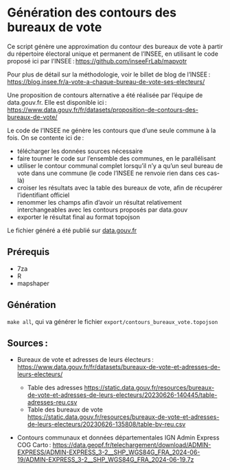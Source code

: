# Génération des contours des bureaux de vote

Ce script génère une approximation du contour des bureaux de vote à partir du
répertoire électoral unique et permanent de l’INSEE, en utilisant le code
proposé ici par l’INSEE : https://github.com/inseeFrLab/mapvotr

Pour plus de détail sur la méthodologie, voir le billet de blog de l’INSEE :
https://blog.insee.fr/a-vote-a-chaque-bureau-de-vote-ses-electeurs/

Une proposition de contours alternative a été réalisée par l’équipe de
data.gouv.fr. Elle est disponible ici :
https://www.data.gouv.fr/fr/datasets/proposition-de-contours-des-bureaux-de-vote/

Le code de l’INSEE ne génère les contours que d’une seule commune à la fois. On
se contente ici de :

- télécharger les données sources nécessaire
- faire tourner le code sur l’ensemble des communes, en le parallélisant
- utiliser le contour communal complet lorsqu’il n’y a qu’un seul bureau de vote
  dans une commune (le code l’INSEE ne renvoie rien dans ces cas-là)
- croiser les résultats avec la table des bureaux de vote, afin de récupérer
  l’identifiant officiel
- renommer les champs afin d’avoir un résultat relativement interchangeables
  avec les contours proposés par data.gouv
- exporter le résultat final au format topojson

Le fichier généré a été publié sur
[data.gouv.fr](https://www.data.gouv.fr/fr/datasets/proposition-de-contours-des-bureaux-de-vote-selon-la-methode-de-linsee/)

## Prérequis

- 7za
- R
- mapshaper

## Génération

`make all`, qui va générer le fichier `export/contours_bureaux_vote.topojson`

## Sources :

- Bureaux de vote et adresses de leurs électeurs :  
  https://www.data.gouv.fr/fr/datasets/bureaux-de-vote-et-adresses-de-leurs-electeurs/

  - Table des adresses
    https://static.data.gouv.fr/resources/bureaux-de-vote-et-adresses-de-leurs-electeurs/20230626-140445/table-adresses-reu.csv
  - Table des bureaux de vote  
    https://static.data.gouv.fr/resources/bureaux-de-vote-et-adresses-de-leurs-electeurs/20230626-135808/table-bv-reu.csv

- Contours communaux et données départementales IGN Admin Express COG Carto :
  https://data.geopf.fr/telechargement/download/ADMIN-EXPRESS/ADMIN-EXPRESS_3-2__SHP_WGS84G_FRA_2024-06-19/ADMIN-EXPRESS_3-2__SHP_WGS84G_FRA_2024-06-19.7z
